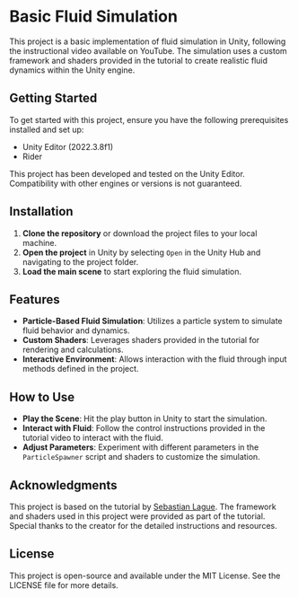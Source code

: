 # Basic Fluid Simulation

This project is a basic implementation of fluid simulation in Unity, following the instructional video available on YouTube. The simulation uses a custom framework and shaders provided in the tutorial to create realistic fluid dynamics within the Unity engine.

## Getting Started

To get started with this project, ensure you have the following prerequisites installed and set up:

- Unity Editor (2022.3.8f1)
- Rider

This project has been developed and tested on the Unity Editor. Compatibility with other engines or versions is not guaranteed.

## Installation

1. **Clone the repository** or download the project files to your local machine.
2. **Open the project** in Unity by selecting `Open` in the Unity Hub and navigating to the project folder.
3. **Load the main scene** to start exploring the fluid simulation.

## Features

- **Particle-Based Fluid Simulation**: Utilizes a particle system to simulate fluid behavior and dynamics.
- **Custom Shaders**: Leverages shaders provided in the tutorial for rendering and calculations.
- **Interactive Environment**: Allows interaction with the fluid through input methods defined in the project.

## How to Use

- **Play the Scene**: Hit the play button in Unity to start the simulation.
- **Interact with Fluid**: Follow the control instructions provided in the tutorial video to interact with the fluid.
- **Adjust Parameters**: Experiment with different parameters in the `ParticleSpawner` script and shaders to customize the simulation.

## Acknowledgments

This project is based on the tutorial by [Sebastian Lague](https://youtu.be/rSKMYc1CQHE). The framework and shaders used in this project were provided as part of the tutorial. Special thanks to the creator for the detailed instructions and resources.

## License

This project is open-source and available under the MIT License. See the LICENSE file for more details.
